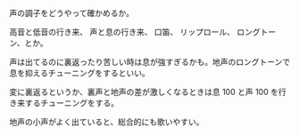 声の調子をどうやって確かめるか。

高音と低音の行き来、
声と息の行き来、
口笛、
リップロール、
ロングトーン、とか。

声は出てるのに裏返ったり苦しい時は息が強すぎるかも。地声のロングトーンで息を抑えるチューニングをするといい。

変に裏返るというか、裏声と地声の差が激しくなるときは息 100 と声 100 を行き来するチューニングをする。

地声の小声がよく出ていると、総合的にも歌いやすい。
